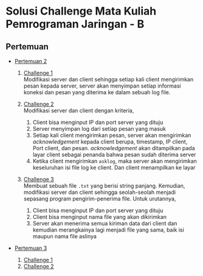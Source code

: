 # Solusi Challenge Mata Kuliah Pemrograman Jaringan - B

## Pertemuan

- [Pertemuan 2](meet-2)

  1. [Challenge 1](meet-2/challenge-1) <br/>
     Modifikasi server dan client sehingga setiap kali client mengirimkan pesan kepada server, server akan menyimpan setiap informasi koneksi dan pesan yang diterima ke dalam sebuah log file.
  2. [Challenge 2](meet-2/challenge-2/) <br/>
     Modifikasi server dan client dengan kriteria,

     1. Client bisa menginput IP dan port server yang dituju
     2. Server menyimpan log dari setiap pesan yang masuk
     3. Setiap kali client mengirimkan pesan, server akan mengirimkan _acknowledgement_ kepada client berupa, timestamp, IP client, Port client, dan pesan. _acknowledgement_ akan ditampilkan pada layar client sebagai penanda bahwa pesan sudah diterima server
     4. Ketika client mengirimkan `asklog`, maka server akan mengirimkan keseluruhan isi file log ke client. Dan client menampilkan ke layar

  3. [Challenge 3](meet-2/challenge-3/) <br/>
     Membuat sebuah file `.txt` yang berisi string panjang. Kemudian, modifikasi server dan client sehingga seolah-seolah menjadi sepasang program pengirim-penerima file. Untuk urutannya,

     1. Client bisa menginput IP dan port server yang dituju
     2. Client bisa menginput nama file yang akan dikirimkan
     3. Server akan menerima semua kiriman data dari client dan kemudian merangkainya lagi menjadi file yang sama, baik isi maupun nama file aslinya

- [Pertemuan 3](meet-3)
  1. [Challenge 1](meet-3/challenge-1/)
  2. [Challenge 2](meet-3/challenge-2/)
